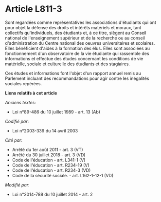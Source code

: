 # Article L811-3

Sont regardées comme représentatives les associations d'étudiants qui ont pour objet la défense des droits et intérêts
matériels et moraux, tant collectifs qu'individuels, des étudiants et, à ce titre, siègent au Conseil national de
l'enseignement supérieur et de la recherche ou au conseil d'administration du Centre national des oeuvres universitaires et
scolaires. Elles bénéficient d'aides à la formation des élus. Elles sont associées au fonctionnement d'un observatoire de la
vie étudiante qui rassemble des informations et effectue des études concernant les conditions de vie matérielle, sociale et
culturelle des étudiants et des stagiaires.

Ces études et informations font l'objet d'un rapport annuel remis au Parlement incluant des recommandations pour agir contre
les inégalités sociales repérées.

**Liens relatifs à cet article**

_Anciens textes_:

  - Loi n°89-486 du 10 juillet 1989 - art. 13 (Ab)

_Codifié par_:

  - Loi n°2003-339 du 14 avril 2003

_Cité par_:

  - Arrêté du 1er août 2011 - art. 3 (VT)
  - Arrêté du 30 juillet 2018 - art. 3 (VD)
  - Code de l'éducation - art. L341-1 (V)
  - Code de l'éducation - art. R234-19 (V)
  - Code de l'éducation - art. R234-3 (VD)
  - Code de la sécurité sociale. - art. L162-1-12-1 (VD)

_Modifié par_:

  - Loi n°2014-788 du 10 juillet 2014 - art. 2
